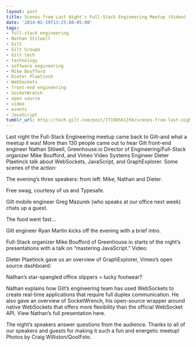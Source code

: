 ```yaml
---
layout: post
title: Scenes from Last Night's Full-Stack Engineering Meetup (Video)
date: '2014-02-19T13:25:00-05:00'
tags:
- full-stack engineering
- Nathan Stilwell
- Gilt
- Gilt Groupe
- Gilt tech
- technology
- software engineering
- Mike Boufford
- Dieter Plaetinck
- WebSockets
- front-end engineering
- SocketWrench
- open source
- video
- events
- JavaScript
tumblr_url: http://tech.gilt.com/post/77190561156/scenes-from-last-nights-full-stack-engineering
---
```



Last night the Full-Stack Engineering meetup came back to Gilt–and what a meetup it was! More than 130 people came out to hear Gilt front-end engineer Nathan Stilwell, Greenhouse.io Director of Engineering/Full-Stack organizer Mike Boufford, and Vimeo Video Systems Engineer Dieter Plaetinck talk about WebSockets, JavaScript, and GraphExplorer. Some scenes of the action:

The evening’s three speakers: from left: Mike, Nathan and Dieter.

Free swag, courtesy of us and Typesafe.

Gilt mobile engineer Greg Mazurek (who speaks at our office next week) chats up a guest.

The food went fast…

Gilt engineer Ryan Martin kicks off the evening with a brief intro.

Full-Stack organizer Mike Boufford of Greenhouse.io starts of the night’s presentations with a talk on “mastering JavaScript.” Video:


Dieter Plaetinck gave us an overview of GraphExplorer, Vimeo’s open source dashboard:



Nathan’s star-spangled office slippers = lucky footwear?

Nathan explains how Gilt’s engineering team has used WebSockets to create real-time applications that require full duplex communication. He also gave an overview of SocketWrench, his open-source wrapper around native WebSockets that offers more flexibility than the official WebSocket API. View Nathan’s full presentation here.

The night’s speakers answer questions from the audience.
Thanks to all of our speakers and guests for making it such a fun and energetic meetup!
Photos by Craig Williston/QoolFoto.
